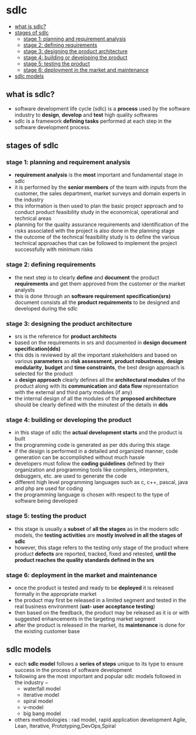 # sdlc

<!-- vim-markdown-toc gfm -->

* [what is sdlc?](#what-is-sdlc)
* [stages of sdlc](#stages-of-sdlc)
    * [stage 1: planning and requirement analysis](#stage-1-planning-and-requirement-analysis)
    * [stage 2: defining requirements](#stage-2-defining-requirements)
    * [stage 3: designing the product architecture](#stage-3-designing-the-product-architecture)
    * [stage 4: building or developing the product](#stage-4-building-or-developing-the-product)
    * [stage 5: testing the product](#stage-5-testing-the-product)
    * [stage 6: deployment in the market and maintenance](#stage-6-deployment-in-the-market-and-maintenance)
* [sdlc models](#sdlc-models)

<!-- vim-markdown-toc -->


## what is sdlc?
- software development life cycle (sdlc) is a __process__ used by the software industry to __design__, __develop__ and __test__ high quality softwares
- sdlc is a framework __defining tasks__ performed at each step in the software development process.

## stages of sdlc
### stage 1: planning and requirement analysis
- __requirement analysis__ is the __most__ important and fundamental stage in sdlc
- it is performed by the __senior members__ of the team with inputs from the customer, the sales department, market surveys and domain experts in the industry
- this information is then used to plan the basic project approach and to conduct product feasibility study in the economical, operational and technical areas
- planning for the quality assurance requirements and identification of the risks associated with the project is also done in the planning stage
- the outcome of the technical feasibility study is to define the various technical approaches that can be followed to implement the project successfully with minimum risks

### stage 2: defining requirements
- the next step is to clearly __define__ and __document__ the product __requirements__ and get them approved from the customer or the market analysts
- this is done through an __software requirement specification(srs)__ document consists all the __product requirements__ to be designed and developed during the sdlc

### stage 3: designing the product architecture
- srs is the reference for __product architects__
- based on the requirements in srs and documented in  __design document specification(dds)__
- this dds is reviewed by all the important stakeholders and based on various __parameters__ as __risk assessment__, __product robustness__, __design modularity__, __budget__ and __time constraints__, the best design approach is selected for the product
- a __design approach__ clearly defines all the __architectural modules__ of the product along with its __communication__ and __data flow__ representation with the external and third party modules (if any)
- the internal design of all the modules of the __proposed architecture__ should be clearly defined with the minutest of the details in __dds__

### stage 4: building or developing the product
- in this stage of sdlc the __actual development starts__ and the product is built
- the programming code is generated as per dds during this stage
- if the design is performed in a detailed and organized manner, code generation can be accomplished without much hassle
- developers must follow the __coding guidelines__ defined by their organization and programming tools like compilers, interpreters, debuggers, etc. are used to generate the code
- different high level programming languages such as c, c++, pascal, java and php are used for coding
- the programming language is chosen with respect to the type of software being developed
### stage 5: testing the product
- this stage is usually a __subset__ of __all the stages__ as in the modern sdlc models, the __testing activities__ are __mostly involved in all the stages of sdlc__
- however, this stage refers to the testing only stage of the product where product __defects__ are reported, tracked, fixed and retested, __until the product reaches the quality standards defined in the srs__
### stage 6: deployment in the market and maintenance
- once the product is tested and ready to be __deployed__ it is released formally in the appropriate market
- the product may first be released in a limited segment and tested in the real business environment (__uat- user acceptance testing__)
- then based on the feedback, the product may be released as it is or with suggested enhancements in the targeting market segment
- after the product is released in the market, its __maintenance__ is done for the existing customer base

## sdlc models
- each __sdlc model__ follows a __series of steps__ unique to its type to ensure success in the process of software development
- following are the most important and popular sdlc models followed in the industry −
    - waterfall model
    - iterative model
    - spiral model
    - v-model
    - big bang model
- others methodologies : rad model, rapid application development Agile, Lean, Iterative, Prototyping,DevOps,Spiral 

